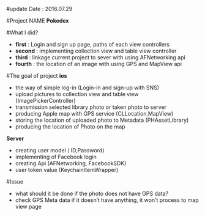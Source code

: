 #update Date : 2016.07.29

#Project NAME
**Pokedex**

#What I did?
   * **first** : Login and sign up page, paths of each view controllers
   * **second** : implementing collection view and table view controller
   * **third** : linkage current project to sever with using AFNetworking api
   * **fourth** : the location of an image with using GPS and MapView api

#The goal of project
   **ios**
   * the way of simple log-in (Login-in and sign-up with SNS)
   * upload pictures to collection view and table view (ImagePickerController)
   * transmission selected library photo or taken photo to server
   * producing Apple map with GPS service (CLLocation,MapView)
   * storing the location of uploaded photo to Metadata (PHAssetLibrary)
   * producing the location of Photo on the map

   **Server**
   * creating user model ( ID,Password)
   * implementing of Facebook login
   * creating Api (AFNetworking, FacebookSDK)
   * user token value (KeychainItemWrapper)

#Issue
   * what should it be done if the photo does not have GPS data? 
   * check GPS Meta data if it doesn’t have anything, it won’t process to map view page
